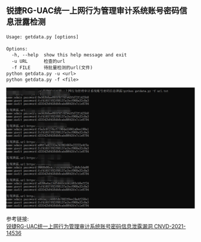## 锐捷RG-UAC统一上网行为管理审计系统账号密码信息泄露检测 ##
```text
Usage: getdata.py [options]

Options:
  -h, --help  show this help message and exit
  -u URL      检查的url
  -f FILE     待批量检测的url(文件)
python getdata.py -u <url>
python getdata.py -f <file>
```
![](run.png)

参考链接:  
[锐捷RG-UAC统一上网行为管理审计系统账号密码信息泄露漏洞 CNVD-2021-14536](https://mp.weixin.qq.com/s/LbSPzt__mKdNN83RhJ2bwA)